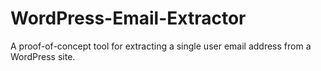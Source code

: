 # WordPress-Email-Extractor
A proof-of-concept tool for extracting a single user email address from a WordPress site. 
